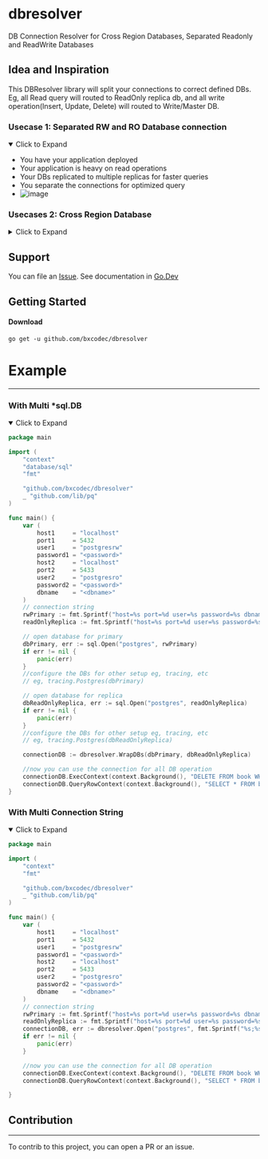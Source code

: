 # dbresolver
DB Connection Resolver for Cross Region Databases, Separated Readonly and ReadWrite Databases

## Idea and Inspiration

This DBResolver library will split your connections to correct defined DBs. Eg, all Read query will routed to ReadOnly replica db, and all write operation(Insert, Update, Delete) will routed to Write/Master DB. 

### Usecase 1: Separated RW and RO Database connection
<details open>

<summary>Click to Expand</summary>

- You have your application deployed
- Your application is heavy on read operations
- Your DBs replicated to multiple replicas for faster queries
- You separate the connections for optimized query 
- ![image](https://user-images.githubusercontent.com/11002383/180010864-c9e2a0b6-520d-48d6-bf0d-490eb070e75d.png) 

</details>

### Usecases 2: Cross Region Database
<details>

<summary>Click to Expand</summary>

- Your application deployed to multi regions.
- You have your Databases configured globally.
- ![image](https://user-images.githubusercontent.com/11002383/179894026-7206cbb8-35d7-4fd9-9ce9-4e62bf1ec156.png)

</details>

## Support

You can file an [Issue](https://github.com/bxcodec/dbresolver/issues/new).
See documentation in [Go.Dev](https://pkg.go.dev/github.com/bxcodec/dbresolver?tab=doc)

## Getting Started

#### Download

```shell
go get -u github.com/bxcodec/dbresolver
```

# Example
---

### With Multi *sql.DB
<details open>

<summary>Click to Expand</summary>

```go
package main

import (
	"context"
	"database/sql"
	"fmt"

	"github.com/bxcodec/dbresolver"
	_ "github.com/lib/pq"
)

func main() {
	var (
		host1     = "localhost"
		port1     = 5432
		user1     = "postgresrw"
		password1 = "<password>"
		host2     = "localhost"
		port2     = 5433
		user2     = "postgresro"
		password2 = "<password>"
		dbname    = "<dbname>"
	)
	// connection string
	rwPrimary := fmt.Sprintf("host=%s port=%d user=%s password=%s dbname=%s sslmode=disable", host1, port1, user1, password1, dbname)
	readOnlyReplica := fmt.Sprintf("host=%s port=%d user=%s password=%s dbname=%s sslmode=disable", host2, port2, user2, password2, dbname)

	// open database for primary
	dbPrimary, err := sql.Open("postgres", rwPrimary)
	if err != nil {
		panic(err)
	}
	//configure the DBs for other setup eg, tracing, etc
	// eg, tracing.Postgres(dbPrimary)

	// open database for replica
	dbReadOnlyReplica, err := sql.Open("postgres", readOnlyReplica)
	if err != nil {
		panic(err)
	}
	//configure the DBs for other setup eg, tracing, etc
	// eg, tracing.Postgres(dbReadOnlyReplica)

	connectionDB := dbresolver.WrapDBs(dbPrimary, dbReadOnlyReplica)

	//now you can use the connection for all DB operation
	connectionDB.ExecContext(context.Background(), "DELETE FROM book WHERE id=$1")       // will use primaryDB
	connectionDB.QueryRowContext(context.Background(), "SELECT * FROM book WHERE id=$1") // will use replicaReadOnlyDB
}

```

</details>


### With Multi Connection String
<details open>

<summary>Click to Expand</summary>

```go
package main

import (
	"context"
	"fmt"

	"github.com/bxcodec/dbresolver"
	_ "github.com/lib/pq"
)

func main() {
	var (
		host1     = "localhost"
		port1     = 5432
		user1     = "postgresrw"
		password1 = "<password>"
		host2     = "localhost"
		port2     = 5433
		user2     = "postgresro"
		password2 = "<password>"
		dbname    = "<dbname>"
	)
	// connection string
	rwPrimary := fmt.Sprintf("host=%s port=%d user=%s password=%s dbname=%s sslmode=disable", host1, port1, user1, password1, dbname)
	readOnlyReplica := fmt.Sprintf("host=%s port=%d user=%s password=%s dbname=%s sslmode=disable", host2, port2, user2, password2, dbname)
	connectionDB, err := dbresolver.Open("postgres", fmt.Sprintf("%s;%s", rwPrimary, readOnlyReplica))
	if err != nil {
		panic(err)
	}

	//now you can use the connection for all DB operation
	connectionDB.ExecContext(context.Background(), "DELETE FROM book WHERE id=$1")       // will use primaryDB
	connectionDB.QueryRowContext(context.Background(), "SELECT * FROM book WHERE id=$1") // will use replicaReadOnlyDB

}

```

</details>

## Contribution
---

To contrib to this project, you can open a PR or an issue.
